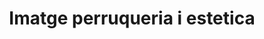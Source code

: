 ---
title: "Imatge perruqueria i estetica"
url: /premia-de-mar/imatge-perruqueria-i-estetica/
shop: Friseur
---